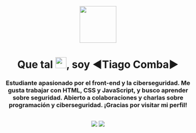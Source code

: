 <div align="center">
  
  <img align="center" width="100" src="https://media.giphy.com/media/3bb5jcIADH9ewHnpl9/giphy.gif"/>
  
  <h1 align="center">Que tal <img src="https://user-images.githubusercontent.com/39955420/147578264-bae0526c-028a-49d2-8af8-d08bb4edbd2a.gif" height="30" width="30">, soy ◄Tiago Comba►</h1>
  
<h3>Estudiante apasionado por el front-end y la ciberseguridad. Me gusta trabajar con HTML, CSS y JavaScript, y busco aprender sobre seguridad. Abierto a   colaboraciones y charlas sobre programación y ciberseguridad. ¡Gracias por visitar mi perfil!</h3
  
</div>

<br/>

<div align="center"> 
 <a href="https://www.youtube.com/@tiagocomba" target="_blank"><img src="https://img.shields.io/badge/YouTube-FF0000?style=for-the-badge&logo=youtube&logoColor=white" target="_blank"></a>
  <a href="https://www.linkedin.com/in/tiago-comba-8b522226a/" target="_blank"><img src="https://img.shields.io/badge/-LinkedIn-%230077B5?style=for-the-badge&logo=linkedin&logoColor=white" target="_blank"></a>  
</div> 
